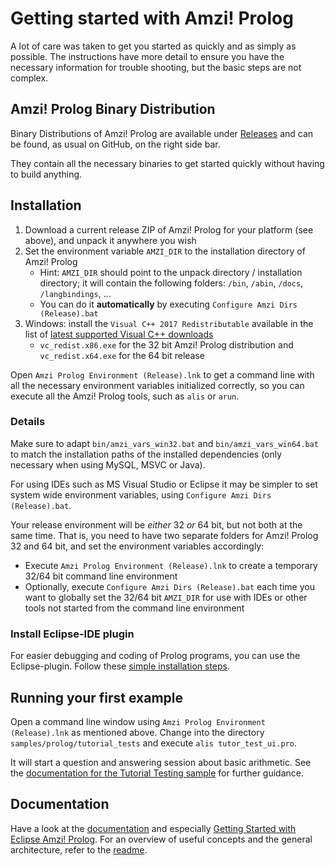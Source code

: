 # Getting started with Amzi! Prolog

A lot of care was taken to get you started as quickly and as simply as possible. The instructions have more detail to ensure you have the necessary information for trouble shooting, but the basic steps are not complex.

## Amzi! Prolog Binary Distribution

Binary Distributions of Amzi! Prolog are available under [Releases](https://github.com/AmziLS/AmziProlog/releases) and can be found, as usual on
GitHub, on the right side bar.

They contain all the necessary binaries to get started quickly without having
to build anything.

## Installation

1. Download a current release ZIP of Amzi! Prolog for your platform (see above), and unpack it anywhere you wish
2. Set the environment variable `AMZI_DIR` to the installation directory of Amzi! Prolog
    * Hint: `AMZI_DIR` should point to the unpack directory / installation directory; it will contain the following folders: `/bin`, `/abin`, `/docs`, `/langbindings`, ...
    * You can do it **automatically** by executing `Configure Amzi Dirs (Release).bat`
3. Windows: install the `Visual C++ 2017 Redistributable` available in the list of [latest supported Visual C++ downloads](https://support.microsoft.com/help/2977003/the-latest-supported-visual-c-downloads)
    * `vc_redist.x86.exe` for the 32 bit Amzi! Prolog distribution and `vc_redist.x64.exe` for the 64 bit release

Open `Amzi Prolog Environment (Release).lnk` to get a command line with all
the necessary environment variables initialized correctly, so you can execute all the Amzi! Prolog tools, such as `alis` or `arun`.

### Details

Make sure to adapt `bin/amzi_vars_win32.bat` and `bin/amzi_vars_win64.bat` to match
the installation paths of the installed dependencies (only necessary when using
MySQL, MSVC or Java).

For using IDEs such as MS Visual Studio or Eclipse it may be simpler to set
system wide environment variables, using `Configure Amzi Dirs (Release).bat`.

Your release environment will be *either* 32 *or* 64 bit, but not both at the same
time. That is, you need to have two separate folders for Amzi! Prolog 32 and 64
bit, and set the environment variables accordingly:
  * Execute `Amzi Prolog Environment (Release).lnk` to create a temporary 32/64 bit command line environment
  * Optionally, execute `Configure Amzi Dirs (Release).bat` each time you want to globally
set the 32/64 bit `AMZI_DIR` for use with IDEs or other tools not started from the command line environment

### Install Eclipse-IDE plugin

For easier debugging and coding of Prolog programs, you can use the
Eclipse-plugin. Follow these [simple installation steps](eclipse_plugin#install).

## Running your first example

Open a command line window using `Amzi Prolog Environment (Release).lnk` as
mentioned above. Change into the directory `samples/prolog/tutorial_tests`
and execute `alis tutor_test_ui.pro`.

It will start a question and answering session about basic arithmetic.
See the [documentation for the Tutorial Testing sample](samples/prolog/tutorial_tests/doc.html)
for further guidance.

## Documentation

Have a look at the [documentation](README.md#documentation) and especially [Getting Started with Eclipse Amzi! Prolog](https://www.youtube.com/watch?v=EMxLnn2I9yo).
For an overview of useful concepts and the general architecture, refer to the [readme](README.md).

